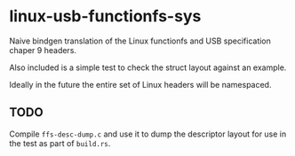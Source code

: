 # linux-usb-functionfs-sys
Naive bindgen translation of the Linux functionfs and USB specification chaper
9 headers.

Also included is a simple test to check the struct layout against an example.

Ideally in the future the entire set of Linux headers will be namespaced.

## TODO
Compile `ffs-desc-dump.c` and use it to dump the descriptor layout for use in
the test as part of `build.rs`.
